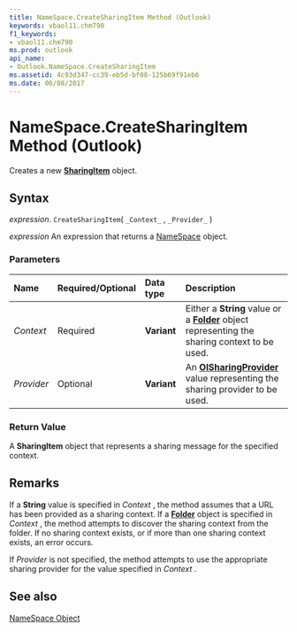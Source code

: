 ```yaml
---
title: NameSpace.CreateSharingItem Method (Outlook)
keywords: vbaol11.chm790
f1_keywords:
- vbaol11.chm790
ms.prod: outlook
api_name:
- Outlook.NameSpace.CreateSharingItem
ms.assetid: 4c93d347-cc39-eb5d-bf08-125b69f91eb6
ms.date: 06/08/2017
---
```



# NameSpace.CreateSharingItem Method (Outlook)

Creates a new  **[SharingItem](Outlook.SharingItem.md)** object.


## Syntax

 _expression_. `CreateSharingItem`( `_Context_` , `_Provider_` )

 _expression_ An expression that returns a [NameSpace](./Outlook.NameSpace.md) object.


### Parameters



|Name|Required/Optional|Data type|Description|
|:-----|:-----|:-----|:-----|
| _Context_|Required| **Variant**|Either a  **String** value or a **[Folder](Outlook.Folder.md)** object representing the sharing context to be used.|
| _Provider_|Optional| **Variant**|An  **[OlSharingProvider](Outlook.OlSharingProvider.md)** value representing the sharing provider to be used.|

### Return Value

A  **SharingItem** object that represents a sharing message for the specified context.


## Remarks

If a  **String** value is specified in _Context_ , the method assumes that a URL has been provided as a sharing context. If a **[Folder](Outlook.Folder.md)** object is specified in _Context_ , the method attempts to discover the sharing context from the folder. If no sharing context exists, or if more than one sharing context exists, an error occurs.

If  _Provider_ is not specified, the method attempts to use the appropriate sharing provider for the value specified in _Context_ .


## See also


[NameSpace Object](Outlook.NameSpace.md)

